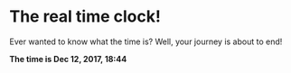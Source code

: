 # The real time clock!

Ever wanted to know what the time is? Well, your journey is about to end!

**The time is Dec 12, 2017, 18:44**